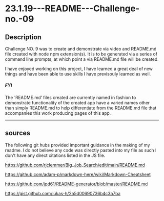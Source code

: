# 23.1.19---README---Challenge-no.-09


## Description

Challenge NO. 9 was to create and demonstrate via video and README.md file created with node npm extension(s). It is to be generated via a series of command line prompts, at which point a via README.md file will be created. 

I have enjoyed working on this project, I have learned a great deal of new things and have been able to use skills I have previsouly learned as well.

##### FYI

   The 'README.md' files created are currently named in fashion to demonstrate functionality of the created app have a varied names other than simply README.md to help differentiate from the README.md file that accompanies this work producing pages of this app. 

   ______________________

## sources

The following git hubs provided important guidance in the making of my readme. I do not believe any code was directly pasted into my file as such I don't have any direct citations listed in the JS file.

https://github.com/rjclemmer/Big_Job_Search/edit/main/README.md 

https://github.com/adam-p/markdown-here/wiki/Markdown-Cheatsheet 

https://github.com/jpd61/README-generator/blob/master/README.md 

https://gist.github.com/lukas-h/2a5d00690736b4c3a7ba 
